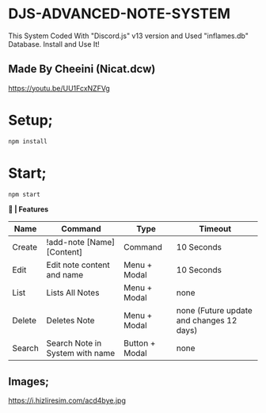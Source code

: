 # DJS-ADVANCED-NOTE-SYSTEM
This System Coded With "Discord.js" v13 version and Used "inflames.db" Database. Install and Use It!

## Made By Cheeini (Nicat.dcw)
 https://youtu.be/UU1FcxNZFVg

# Setup;
```bash
npm install 
```

# Start;
```bash
npm start 
```

**🧤 | Features**

Name | Command | Type  | Timeout 
------------ | ------------ | ------------- | -------------
Create     | !add-note [Name] [Content] | Command | 10 Seconds
Edit      | Edit note content and name | Menu + Modal | 10 Seconds
List      | Lists All Notes    | Menu + Modal | none
Delete    | Deletes Note  | Menu + Modal | none (Future update and changes 12 days)
Search   | Search Note in System with name | Button + Modal | none


## Images;
https://i.hizliresim.com/acd4bye.jpg





